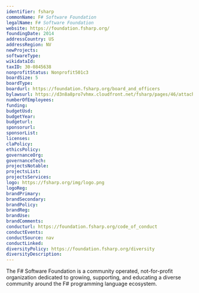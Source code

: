 ```yaml
---
identifier: fsharp
commonName: F# Software Foundation
legalName: F# Software Foundation
website: https://foundation.fsharp.org/
foundingDate: 2014
addressCountry: US
addressRegion: NV
newProjects:
softwareType: 
wikidataId: 
taxID: 30-0845638
nonprofitStatus: Nonprofit501c3
boardSize: 5
boardType:
boardurl: https://foundation.fsharp.org/board_and_officers
bylawsurl: https://d3n8a8pro7vhmx.cloudfront.net/fsharp/pages/46/attachments/original/1426897574/FSSF-Bylaws-20150219.pdf?1426897574
numberOfEmployees:
funding:
budgetUsd:
budgetYear:
budgeturl:
sponsorurl:
sponsorList:
licenses:
claPolicy:
ethicsPolicy:
governanceOrg:
governanceTech:
projectsNotable:
projectsList:
projectsServices:
logo: https://fsharp.org/img/logo.png
logoReg:
brandPrimary:
brandSecondary:
brandPolicy:
brandReg:
brandUse:
brandComments:
conducturl: https://foundation.fsharp.org/code_of_conduct
conductEvents:
conductSource: nav
conductLinked:
diversityPolicy: https://foundation.fsharp.org/diversity
diversityDescription:
---
```


The F# Software Foundation is a community operated, not-for-profit organization dedicated to growing, supporting, and educating a diverse community around the F# programming language ecosystem.
